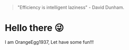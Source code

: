 > "Efficiency is intelligent laziness" - David Dunham.
# Hello there 😜
I am OrangeEgg1937, Let have some fun!!!
